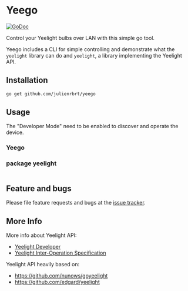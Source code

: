 # Yeego

[![GoDoc](https://godoc.org/github.com/julienrbrt/yeego?status.svg)](https://godoc.org/github.com/julienrbrt/yeego)

Control your Yeelight bulbs over LAN with this simple go tool.

Yeego includes a CLI for simple controlling and demonstrate what the `yeelight` library can do and `yeelight`, a library implementing the Yeelight API.

## Installation

``` bash
go get github.com/julienrbrt/yeego
```

## Usage

The "Developer Mode" need to be enabled to discover and operate the device.

### Yeego


### package yeelight

``` go

```

## Feature and bugs

Please file feature requests and bugs at the [issue tracker](https://github.com/julienrbrt/yeego/issues/).

## More Info

More info about Yeelight API:
* [Yeelight Developer](https://www.yeelight.com/en_US/developer)
* [Yeelight Inter-Operation Specification](doc/Yeelight_Inter-Operation_Spec.pdf)

Yeelight API heavily based on:
* https://github.com/nunows/goyeelight
* https://github.com/edgard/yeelight